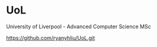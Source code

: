 # UoL
University of Liverpool - Advanced Computer Science MSc 

https://github.com/ryanyhliu/UoL.git

